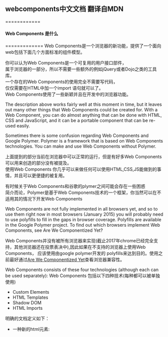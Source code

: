 ## webcomponents中文文档  翻译自MDN
============

#### Web Components 是什么  
=============
Web Components是一个浏览器的新功能，提供了一个面向web包括下面几个方面标准的组件模型。    

你可以认为Web Components是一个可复用的用户接口部件，  
属于浏览器的一部分，所以不需要一些额外的例如jQuery或者Dojo之类的工具库。  
一个存在的Web Components的使用完全不需要写代码，  
仅仅需要在HTML中加一个import 语句就可以了。   
Web Components使用了一些新颖并且在开发中的浏览器功能。  

The description above works fairly well at this moment in time, but it leaves out many other things that Web Components could be created for. With a Web Component, you can do almost anything that can be done with HTML, CSS and JavaScript, and it can be a portable component that can be re-used easily.

Sometimes there is some confusion regarding Web Components and Google Polymer. Polymer is a framework that is based on Web Components technologies. You can make and use Web Components without Polymer.

上面提到的部分当前在浏览器中可以正常的运行，但是有好多Web Components可以用来创造的部分没有被提及。  
使用Web Components 你几乎可以来做任何可以使用HTML,CSS,JS能做到的事情，并且可以更便捷的被复用。  

有时候关于Web Components和谷歌的plymer之间可能会存在一些困惑   
简介而论，Polymer是基于Web Components技术的一个框架，你当然可以在不适用其的情况下开发Web Components    

Web Components are not fully implemented in all browsers yet, and so to use them right now in most browsers (January 2015) you will probably need to use polyfills to fill in the gaps in browser coverage. Polyfills are available in the Google Polymer project. To find out which browsers implement Web Components, see Are We Componentized Yet?   

Web Components并没有被所有浏览器来实现(截止2017年chrome已经完全支持，其他浏览器还在投票表决中),因此如果在不支持的浏览器上使用Web Components， 
应该使用由google polymer开发的 polyfills来达到目的。使用之前最好通过[Are We Componentized Yet](http://jonrimmer.github.io/are-we-componentized-yet/)查看浏览器兼容性。  


Web Components consists of these four technologies (although each can be used separately):
Web Components 包括以下四种技术(每种都可以被单独使用)  

*  Custom Elements   
*  HTML Templates  
*  Shadow DOM  
*  HTML Imports  

明确的文档定义如下：   

*   一种新的html元素: <template>    
*   关于<template> 的接口： HTMLTemplateElement, HTMLContentElement (removed from spec) and HTMLShadowElement   
*   HTMLLinkElement接口和 <link> 元素的扩展  
*   注册custom elements的接口：Document.registerElement()和对Document.createElement() and Document.createElementNS()的更新    
*   对html元素原型对象新增的生命周期回调   
*   默认为元素对象增加的新的css的伪类：:unresolved   
*   The Shadow DOM：ShadowRoot and Element.createShadowRoot(), Element.getDestinationInsertionPoints(), Element.shadowRoot   
*   Event接口的扩展、Event.path  
*   Document 接口的一些扩展  
*   Web Components样式应用新的伪类：:host, :host(), :host-context()
 


#### Shadow DOM
===========